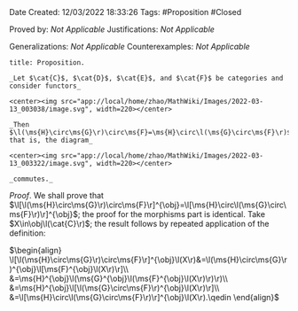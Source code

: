 <br />
<br />

Date Created: 12/03/2022 18:33:26
Tags: #Proposition #Closed 

Proved by: _Not Applicable_
Justifications: _Not Applicable_

Generalizations: _Not Applicable_
Counterexamples: _Not Applicable_

``` ad-Proposition
title: Proposition.

_Let $\cat{C}$, $\cat{D}$, $\cat{E}$, and $\cat{F}$ be categories and consider functors_

<center><img src="app://local/home/zhao/MathWiki/Images/2022-03-13_003038/image.svg", width=220></center>

_Then $\l(\ms{H}\circ\ms{G}\r)\circ\ms{F}=\ms{H}\circ\l(\ms{G}\circ\ms{F}\r)$; that is, the diagram_

<center><img src="app://local/home/zhao/MathWiki/Images/2022-03-13_003322/image.svg", width=220></center>

_commutes._

```

_Proof_. We shall prove that $\l[\l(\ms{H}\circ\ms{G}\r)\circ\ms{F}\r]^{\obj}=\l[\ms{H}\circ\l(\ms{G}\circ\ms{F}\r)\r]^{\obj}$; the proof for the morphisms part is identical. Take $X\in\obj\l(\cat{C}\r)$; the result follows by repeated application of the definition:

$\begin{align}
    \l[\l(\ms{H}\circ\ms{G}\r)\circ\ms{F}\r]^{\obj}\l(X\r)&=\l(\ms{H}\circ\ms{G}\r)^{\obj}\l[\ms{F}^{\obj}\l(X\r)\r]\\
    &=\ms{H}^{\obj}\l(\ms{G}^{\obj}\l(\ms{F}^{\obj}\l(X\r)\r)\r)\\
    &=\ms{H}^{\obj}\l[\l(\ms{G}\circ\ms{F}\r)^{\obj}\l(X\r)\r]\\
    &=\l[\ms{H}\circ\l(\ms{G}\circ\ms{F}\r)\r]^{\obj}\l(X\r).\qedin
\end{align}$
